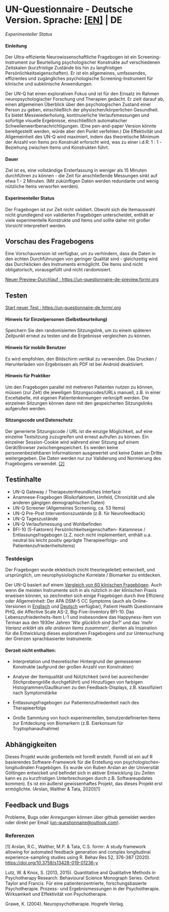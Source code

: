 
# UN-Questionnaire - Deutsche Version. Sprache: [[EN]](https://github.com/UN-Questionnaire/UN-Questionnaire-en) | DE

*Experimenteller Status*
#### Einleitung

Der Ultra-effiziente Neurowissenschaftliche Fragebogen ist ein Screening-Instrument zur Beurteilung psychologischer Konstrukte auf verschiedenen Zeitskalen (kurzfristige Zustände bis hin zu langfristigen Persönlichkeitseigenschaften). Er ist ein allgemeines, umfassendes, effizientes und zugängliches psychologische Screening-Instrument für klinische und subklinische Anwendungen.

Der UN-Q hat einen explorativen Fokus und ist für den Einsatz im Rahmen neuropsychologischer Forschung und Therapien gedacht. Er zielt darauf ab, einen allgemeinen Überblick über den psychologischen Zustand einer Person zu geben, einschließlich der physischen/körperlichen Gesundheit. Es bietet Messwiederholung, kontinuierliche Verlaufsmessungen und sofortige visuelle Ergebnisse, einschließlich automatischer Schwellenwertbenachrichtigungen. (Eine pen-and-paper Version könnte bereitgestellt werden, würde aber den Punkt verfehlen.) Die Effektivität und Allgemeinheit des UN-Q wird maximiert, indem das theoretische Minimum der Anzahl von Items pro Konstrukt erforscht wird, was zu einer i.d.R. 1 : 1 -Beziehung zwischen Items und Konstrukten führt. 


#### Dauer
Ziel ist es, eine vollständige Ersterfassung in weniger als 15 Minuten durchführen zu können - die Zeit für anschließende Messungen sinkt auf etwa 1 - 2 Minuten. (Mit zukünftigen Daten werden redundante und wenig nützliche Items verworfen werden).



















#### Experimenteller Status
Der Fragebogen ist zur Zeit nicht validiert. Obwohl sich die Itemauswahl nicht grundlegend von validierten Fragebögen unterscheidet, enthält er viele experimentelle Konstrukte und Items und sollte daher mit großer *Vorsicht* interpretiert werden.







## Vorschau des Fragebogens
Eine Vorschauversion ist verfügbar, um zu verhindern, dass die Daten in den echten Durchführungen von geringer Qualität sind - gleichzeitig wird das Durchklicken des Instruments ermöglicht. Die Items sind nicht obligatorisch, vorausgefüllt und nicht randomisiert.

 [Neuer Preview-Durchlauf : ](https://un-questionnaire-de-preview.formr.org) https://un-questionnaire-de-preview.formr.org


## Testen







[Start neuer Test : ](https://un-questionnaire-de.formr.org) https://un-questionnaire-de.formr.org



#### Hinweis für Einzelpersonen (Selbstbeurteilung)
Speichern Sie den randomisierten Sitzungslink, um zu einem späteren Zeitpunkt erneut zu testen und die Ergebnisse vergleichen zu können. 
#### Hinweis für mobile Benutzer 
Es wird empfohlen, den Bildschirm vertikal zu verwenden. Das Drucken / Herunterladen von Ergebnissen als PDF ist bei Android deaktiviert.
       	

#### Hinweis für Praktiker
Um den Fragebogen parallel mit mehreren Patienten nutzen zu können, müssen (zur Zeit) die jeweiligen Sitzungscodes/URLs manuell, z.B. in einer Exceltabelle, mit eigenen Patientenkennungen verknüpft werden. Die einzelnen Sitzungen können dann mit den gespeicherten Sitzungslinks aufgerufen werden. 	
     
     
#### Sitzungscode und Datenschutz
Der generierte Sitzungscode / URL ist die einzige Möglichkeit, auf eine einzelne Testsitzung zuzugreifen und erneut aufrufen zu können. Ein einzelner Session-Cookie wird während einer Sitzung auf einem Gerät/Browser zwischengespeichert. 
Es werden keine personenbeziehbaren Informationen ausgewertet und keine Daten an Dritte weitergegeben. Die Daten werden nur zur Validierung und Normierung des Fragebogens verwendet. 
[[2]](./Datenschutzhinweis)
  	


## Testinhalte




 




- UN-Q Gateway / Therapeutenfreundliches Interface 
- Anamnese-Fragebogen (Risikofaktoren, Umfeld, Chronizität und alle anderen gängigen demographischen Daten)
- UN-Q Screener (Allgemeines Screening, ca. 53 Items)
- UN-Q Pre-Post Interventionszustände
 (z.B. für Neurofeedback) 
 - UN-Q Tageszustände 
- UN-Q Verlaufsmessung und Wohlbefinden
- BFI-10 (5-Faktoren) Persönlichkeitseigenschaften- Katamnese / Entlassungsfragebogen (z.Z. noch nicht implementiert, enthält u.a. neutral bis leicht positiv geprägte Therapieerfolgs- und Patientenzufriedenheitsitems)

### Testdesign




Der Fragebogen wurde eklektisch (nicht theoriegeleitet) entwickelt, und ursprünglich, um neurophysiologische Korrelate / Biomarker zu entdecken. 


Der UN-Q basiert auf einem [Vergleich von 60 klinischen Fragebögen](https://github.com/UN-Questionnaire/Comparison-of-Psychological-Clinical-Instruments). 
Auch wenn die meisten Instrumente sich in als nützlich in der klinischen Praxis erweisen können, so zeichneten sich einige Fragebögen durch ihre Effizienz oder Allgemeinheit: Der APA DSM-5 CC Symptoms (auch als Online-Versionen in [Englisch](https://github.com/UN-Questionnaire/DSM-5-Crosscutting-Symptoms-en) und [Deutsch](https://github.com/UN-Questionnaire/DSM-5-Crosscutting-Symptoms-de) verfügbar), Patient Health Questionnaire PHQ, die Affective Scale AS-2, Big-Five-Inventory BFI-10. Das Lebenszufriedenheits-Item L-1 und insbesondere das Happyness-Item von Terman aus den 1930er Jahren *'Wie glücklich sind Sie?'* und das *'mehr Varianz erklärt als alle anderen Items zusammen'*, dienten als Inspiration für die Entwicklung dieses explorativen Fragebogens und zur Untersuchung der Grenzen sprachbasierter Instrumente. 




#### Derzeit nicht enthalten:
- Interpretation und theoretischer Hintergrund der gemessenen Konstrukte (aufgrund der großen Anzahl von Konstrukten)


- Analyse der Itemqualität und Nützlichkeit (wird bei ausreichender Stichprobengröße durchgeführt) und Hinzufügen von farbigen Histogrammen/Gaußkurven zu den Feedback-Displays, z.B. klassifiziert nach Symptomstärke 
- Entlassungsfragebogen zur Patientenzufriedenheit nach des Therapieerfolgs
 - Große Sammlung von hoch experimentellen, benutzerdefinierten Items zur Entdeckung von Biomarkern
 (z.B. Eierkonsum für Tryptophanaufnahme)  
## Abhängigkeiten
Dieses Projekt wurde großenteils mit formR erstellt. FormR ist ein auf R basierendes Software-Framework für die Erstellung von psychologischen-longitudinalen Fragebögen. Es wurde von Ruben Arslan an der Universität Göttingen entwickelt und befindet sich in aktiver Entwicklung (zu Zeiten kann es zu kurzfristigen Unterbrechungen durch z.B. Softwareupdates kommen). Es ist ein äußerst gewissenhaftes Projekt, das dieses Projekt erst ermöglichte. (Arslan, Walther & Tata, 2020)[1]
## Feedback und Bugs

Probleme, Bugs oder Anregungen können über github gemeldet werden oder direkt per Email (un-questionnaire@outlook.com).
### Referenzen
[1] Arslan, R.C., Walther, M.P. & Tata, C.S. formr: A study framework allowing for automated feedback generation and complex longitudinal experience-sampling studies using R. Behav Res 52, 376-387 (2020). https://doi.org/10.3758/s13428-019-01236-y


Lutz, W. & Knox, S. (2013, 2015). Quantitative and Qualitative Methods in Psychotherapy Research. Behavioural Science Monograph Series. Oxford: Taylor and Francis. Für eine patientenzentrierte, forschungsbasierte Psychotherapie. Prozess- und Ergebnismessungen in der Psychotherapie. Wirksamkeit und Effektivität von Psychotherapie.

Grawe, K. (2004). Neuropsychotherapie. Hogrefe Verlag.










